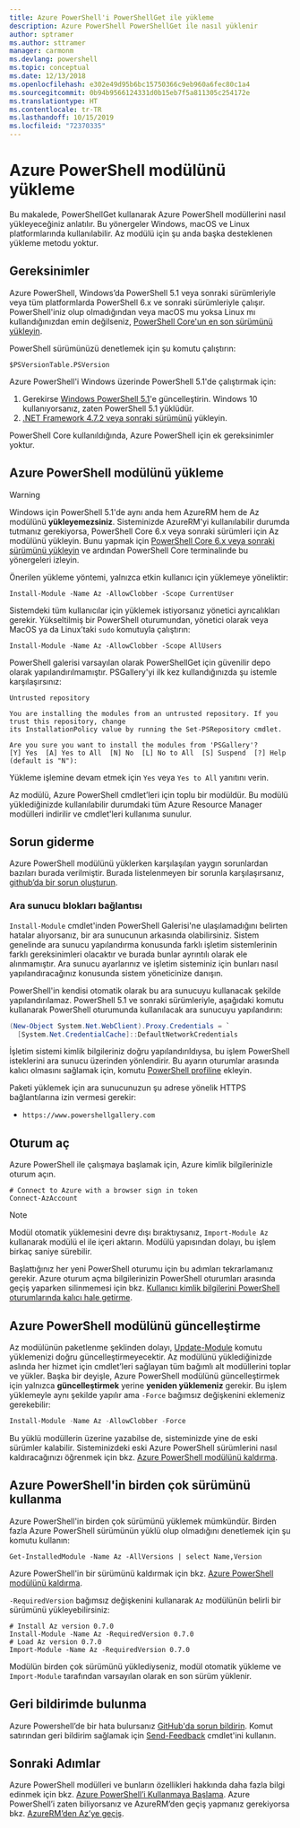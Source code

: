 ```yaml
---
title: Azure PowerShell'i PowerShellGet ile yükleme
description: Azure PowerShell PowerShellGet ile nasıl yüklenir
author: sptramer
ms.author: sttramer
manager: carmonm
ms.devlang: powershell
ms.topic: conceptual
ms.date: 12/13/2018
ms.openlocfilehash: e302e49d95b6bc15750366c9eb960a6fec80c1a4
ms.sourcegitcommit: 0b94b9566124331d0b15eb7f5a811305c254172e
ms.translationtype: HT
ms.contentlocale: tr-TR
ms.lasthandoff: 10/15/2019
ms.locfileid: "72370335"
---
```

# <a name="install-the-azure-powershell-module"></a>Azure PowerShell modülünü yükleme

Bu makalede, PowerShellGet kullanarak Azure PowerShell modüllerini nasıl yükleyeceğiniz anlatılır. Bu yönergeler Windows, macOS ve Linux platformlarında kullanılabilir. Az modülü için şu anda başka desteklenen yükleme metodu yoktur.

## <a name="requirements"></a>Gereksinimler

Azure PowerShell, Windows’da PowerShell 5.1 veya sonraki sürümleriyle veya tüm platformlarda PowerShell 6.x ve sonraki sürümleriyle çalışır. PowerShell'iniz olup olmadığından veya macOS mu yoksa Linux mı kullandığınızdan emin değilseniz, [PowerShell Core'un en son sürümünü yükleyin](/powershell/scripting/install/installing-powershell#powershell-core).

PowerShell sürümünüzü denetlemek için şu komutu çalıştırın:

```powershell-interactive
$PSVersionTable.PSVersion
```

Azure PowerShell'i Windows üzerinde PowerShell 5.1'de çalıştırmak için:

1. Gerekirse [Windows PowerShell 5.1](/powershell/scripting/install/installing-windows-powershell#upgrading-existing-windows-powershell)'e güncelleştirin. Windows 10 kullanıyorsanız, zaten PowerShell 5.1 yüklüdür.
2. [.NET Framework 4.7.2 veya sonraki sürümünü](/dotnet/framework/install) yükleyin.

PowerShell Core kullanıldığında, Azure PowerShell için ek gereksinimler yoktur.

## <a name="install-the-azure-powershell-module"></a>Azure PowerShell modülünü yükleme

> [!WARNING]
> Windows için PowerShell 5.1'de aynı anda hem AzureRM hem de Az modülünü __yükleyemezsiniz__. Sisteminizde AzureRM'yi kullanılabilir durumda tutmanız gerekiyorsa, PowerShell Core 6.x veya sonraki sürümleri için Az modülünü yükleyin. Bunu yapmak için [PowerShell Core 6.x veya sonraki sürümünü yükleyin](https://docs.microsoft.com/powershell/scripting/install/installing-powershell-core-on-windows) ve ardından PowerShell Core terminalinde bu yönergeleri izleyin.

Önerilen yükleme yöntemi, yalnızca etkin kullanıcı için yüklemeye yöneliktir:

```powershell-interactive
Install-Module -Name Az -AllowClobber -Scope CurrentUser
```

Sistemdeki tüm kullanıcılar için yüklemek istiyorsanız yönetici ayrıcalıkları gerekir. Yükseltilmiş bir PowerShell oturumundan, yönetici olarak veya MacOS ya da Linux’taki `sudo` komutuyla çalıştırın:

```powershell-interactive
Install-Module -Name Az -AllowClobber -Scope AllUsers
```

PowerShell galerisi varsayılan olarak PowerShellGet için güvenilir depo olarak yapılandırılmamıştır. PSGallery'yi ilk kez kullandığınızda şu istemle karşılaşırsınız:

```output
Untrusted repository

You are installing the modules from an untrusted repository. If you trust this repository, change
its InstallationPolicy value by running the Set-PSRepository cmdlet.

Are you sure you want to install the modules from 'PSGallery'?
[Y] Yes  [A] Yes to All  [N] No  [L] No to All  [S] Suspend  [?] Help (default is "N"):
```

Yükleme işlemine devam etmek için `Yes` veya `Yes to All` yanıtını verin.

Az modülü, Azure PowerShell cmdlet’leri için toplu bir modüldür. Bu modülü yüklediğinizde kullanılabilir durumdaki tüm Azure Resource Manager modülleri indirilir ve cmdlet'leri kullanıma sunulur.

## <a name="troubleshooting"></a>Sorun giderme

Azure PowerShell modülünü yüklerken karşılaşılan yaygın sorunlardan bazıları burada verilmiştir. Burada listelenmeyen bir sorunla karşılaşırsanız, [github’da bir sorun oluşturun](https://github.com/azure/azure-powershell/issues).

### <a name="proxy-blocks-connection"></a>Ara sunucu blokları bağlantısı

`Install-Module` cmdlet'inden PowerShell Galerisi'ne ulaşılamadığını belirten hatalar alıyorsanız, bir ara sunucunun arkasında olabilirsiniz. Sistem genelinde ara sunucu yapılandırma konusunda farklı işletim sistemlerinin farklı gereksinimleri olacaktır ve burada bunlar ayrıntılı olarak ele alınmamıştır. Ara sunucu ayarlarınız ve işletim sisteminiz için bunları nasıl yapılandıracağınız konusunda sistem yöneticinize danışın.

PowerShell'in kendisi otomatik olarak bu ara sunucuyu kullanacak şekilde yapılandırılamaz. PowerShell 5.1 ve sonraki sürümleriyle, aşağıdaki komutu kullanarak PowerShell oturumunda kullanılacak ara sunucuyu yapılandırın:

```powershell
(New-Object System.Net.WebClient).Proxy.Credentials = `
  [System.Net.CredentialCache]::DefaultNetworkCredentials
```

İşletim sistemi kimlik bilgileriniz doğru yapılandırıldıysa, bu işlem PowerShell isteklerini ara sunucu üzerinden yönlendirir.
Bu ayarın oturumlar arasında kalıcı olmasını sağlamak için, komutu [PowerShell profiline](/powershell/module/microsoft.powershell.core/about/about_profiles) ekleyin.

Paketi yüklemek için ara sunucunuzun şu adrese yönelik HTTPS bağlantılarına izin vermesi gerekir:

* `https://www.powershellgallery.com`

## <a name="sign-in"></a>Oturum aç

Azure PowerShell ile çalışmaya başlamak için, Azure kimlik bilgilerinizle oturum açın.

```powershell-interactive
# Connect to Azure with a browser sign in token
Connect-AzAccount
```

> [!NOTE]
>
> Modül otomatik yüklemesini devre dışı bıraktıysanız, `Import-Module Az` kullanarak modülü el ile içeri aktarın. Modülü yapısından dolayı, bu işlem birkaç saniye sürebilir.

Başlattığınız her yeni PowerShell oturumu için bu adımları tekrarlamanız gerekir. Azure oturum açma bilgilerinizin PowerShell oturumları arasında geçiş yaparken silinmemesi için bkz. [Kullanıcı kimlik bilgilerini PowerShell oturumlarında kalıcı hale getirme](context-persistence.md).

## <a name="update-the-azure-powershell-module"></a>Azure PowerShell modülünü güncelleştirme

Az modülünün paketlenme şeklinden dolayı, [Update-Module](/powershell/module/powershellget/update-module) komutu yüklemenizi doğru güncelleştirmeyecektir. Az modülünü yüklediğinizde aslında her hizmet için cmdlet’leri sağlayan tüm bağımlı alt modüllerini toplar ve yükler.
Başka bir deyişle, Azure PowerShell modülünü güncelleştirmek için yalnızca __güncelleştirmek__ yerine __yeniden yüklemeniz__ gerekir. Bu işlem yüklemeyle aynı şekilde yapılır ama `-Force` bağımsız değişkenini eklemeniz gerekebilir:

```powershell
Install-Module -Name Az -AllowClobber -Force
```

Bu yüklü modüllerin üzerine yazabilse de, sisteminizde yine de eski sürümler kalabilir.
Sisteminizdeki eski Azure PowerShell sürümlerini nasıl kaldıracağınızı öğrenmek için bkz. [Azure PowerShell modülünü kaldırma](uninstall-az-ps.md).

## <a name="use-multiple-versions-of-azure-powershell"></a>Azure PowerShell'in birden çok sürümünü kullanma

Azure PowerShell'in birden çok sürümünü yüklemek mümkündür. Birden fazla Azure PowerShell sürümünün yüklü olup olmadığını denetlemek için şu komutu kullanın:

```powershell-interactive
Get-InstalledModule -Name Az -AllVersions | select Name,Version
```

Azure PowerShell'in bir sürümünü kaldırmak için bkz. [Azure PowerShell modülünü kaldırma](uninstall-az-ps.md).

`-RequiredVersion` bağımsız değişkenini kullanarak `Az` modülünün belirli bir sürümünü yükleyebilirsiniz:

```powershell-interactive
# Install Az version 0.7.0
Install-Module -Name Az -RequiredVersion 0.7.0 
# Load Az version 0.7.0
Import-Module -Name Az -RequiredVersion 0.7.0
```

Modülün birden çok sürümünü yüklediyseniz, modül otomatik yükleme ve `Import-Module` tarafından varsayılan olarak en son sürüm yüklenir.

## <a name="provide-feedback"></a>Geri bildirimde bulunma

Azure Powershell’de bir hata bulursanız [GitHub'da sorun bildirin](https://github.com/Azure/azure-powershell/issues).
Komut satırından geri bildirim sağlamak için [Send-Feedback](/powershell/module/az.accounts/send-feedback) cmdlet'ini kullanın.

## <a name="next-steps"></a>Sonraki Adımlar

Azure PowerShell modülleri ve bunların özellikleri hakkında daha fazla bilgi edinmek için bkz. [Azure PowerShell’i Kullanmaya Başlama](get-started-azureps.md).
Azure PowerShell’i zaten biliyorsanız ve AzureRM’den geçiş yapmanız gerekiyorsa bkz. [AzureRM’den Az’ye geçiş](migrate-from-azurerm-to-az.md).
